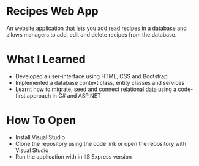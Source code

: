 # Recipes Web App

An website application that lets you add read recipes in a database and allows managers to add, edit and delete recipes from the database.

# What I Learned

* Developed a user-interface using HTML, CSS and Bootstrap
* Implemented a database context class, entity classes and services 
* Learnt how to migrate, seed and connect relational data using a code-first approach in C# and ASP.NET

# How To Open

* Install Visual Studio
* Clone the repository using the code link or open the repository with Visual Studio
* Run the application with in IIS Express version
